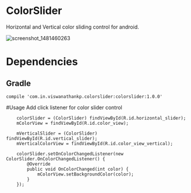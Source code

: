 # ColorSlider
Horizontal and Vertical color sliding control for android.

![screenshot_1481460263](https://cloud.githubusercontent.com/assets/15524780/21080223/f018dcf2-bfcf-11e6-99b2-ae9623fcf504.png)

# Dependencies
## Gradle

    compile 'com.in.viswanathankp.colorslider:colorslider:1.0.0'

#Usage
Add click listener for color slider control

        colorSlider = (ColorSlider) findViewById(R.id.horizontal_slider);
        mColorView = findViewById(R.id.color_view);

        mVerticalSlider = (ColorSlider) findViewById(R.id.vertical_slider);
        mVerticalColorView = findViewById(R.id.color_view_vertical);

        colorSlider.setOnColorChangedListener(new ColorSlider.OnColorChangedListener() {
            @Override
            public void OnColorChanged(int color) {
                mColorView.setBackgroundColor(color);
            }
        });
